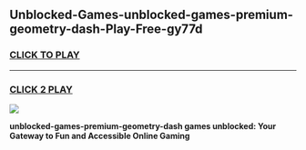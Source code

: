 
## Unblocked-Games-unblocked-games-premium-geometry-dash-Play-Free-gy77d
<h3>
<a href="https://premium76.site?title=unblocked-games-premium-geometry-dash&ref=10A">CLICK TO PLAY</a></h3>
<hr>

<h3>
<a href="https://premium76.site?title=unblocked-games-premium-geometry-dash&ref=10A">CLICK 2 PLAY</a>
  
</h3>

<a href="https://premium76.site?title=unblocked-games-premium-geometry-dash&ref=10A"><img src="https://clearcache.store/games.png"></a>


**unblocked-games-premium-geometry-dash games unblocked: Your Gateway to Fun and Accessible Online Gaming**
